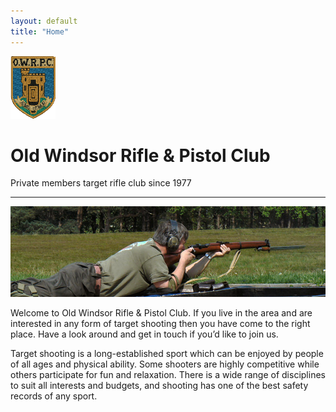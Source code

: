 ```yaml
---
layout: default
title: "Home"
---
```

<img class="rounded mx-auto mt-5 d-block" src="assets/img/logo.png" alt="Full bore shooting at OWRPC">



<!-- Main Page Content -->

<h1 class="display-4 text-center">Old Windsor Rifle & Pistol Club</h1>
<p class="text-center">Private members target rifle club since 1977</p>
<hr class="my-4">

<img class="d-block w-100 rounded" src="assets/img/galleries/home-slider/header-cover-1.jpg" alt="Full bore shooting at OWRPC">

Welcome to Old Windsor Rifle & Pistol Club. If you live in the area and are interested in any form of target shooting then you have come to the right place. Have a look around and get in touch if you’d like to join us.

Target shooting is a long-established sport which can be enjoyed by people of all ages and physical ability. Some shooters are highly competitive while others participate for fun and relaxation. There is a wide range of disciplines to suit all interests and budgets, and shooting has one of the best safety records of any sport.

